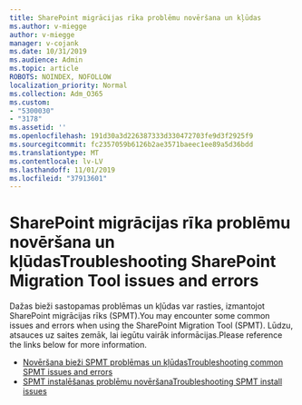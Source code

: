 ```yaml
---
title: SharePoint migrācijas rīka problēmu novēršana un kļūdas
ms.author: v-miegge
author: v-miegge
manager: v-cojank
ms.date: 10/31/2019
ms.audience: Admin
ms.topic: article
ROBOTS: NOINDEX, NOFOLLOW
localization_priority: Normal
ms.collection: Adm_O365
ms.custom:
- "5300030"
- "3178"
ms.assetid: ''
ms.openlocfilehash: 191d30a3d226387333d330472703fe9d3f2925f9
ms.sourcegitcommit: fc2357059b6126b2ae3571baeec1ee89a5d36bdd
ms.translationtype: MT
ms.contentlocale: lv-LV
ms.lasthandoff: 11/01/2019
ms.locfileid: "37913601"
---
```

# <a name="troubleshooting-sharepoint-migration-tool-issues-and-errors"></a><span data-ttu-id="6f1b4-102">SharePoint migrācijas rīka problēmu novēršana un kļūdas</span><span class="sxs-lookup"><span data-stu-id="6f1b4-102">Troubleshooting SharePoint Migration Tool issues and errors</span></span>

<span data-ttu-id="6f1b4-103">Dažas bieži sastopamas problēmas un kļūdas var rasties, izmantojot SharePoint migrācijas rīks (SPMT).</span><span class="sxs-lookup"><span data-stu-id="6f1b4-103">You may encounter some common issues and errors when using the SharePoint Migration Tool (SPMT).</span></span> <span data-ttu-id="6f1b4-104">Lūdzu, atsauces uz saites zemāk, lai iegūtu vairāk informācijas.</span><span class="sxs-lookup"><span data-stu-id="6f1b4-104">Please reference the links below for more information.</span></span>

* [<span data-ttu-id="6f1b4-105">Novēršana bieži SPMT problēmas un kļūdas</span><span class="sxs-lookup"><span data-stu-id="6f1b4-105">Troubleshooting common SPMT issues and errors</span></span>](https://docs.microsoft.com/sharepointmigration/troubleshooting-common-spmt-issues)
* [<span data-ttu-id="6f1b4-106">SPMT instalēšanas problēmu novēršana</span><span class="sxs-lookup"><span data-stu-id="6f1b4-106">Troubleshooting SPMT install issues</span></span>](https://docs.microsoft.com/sharepointmigration/spmt-install-issues)